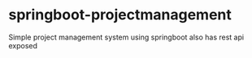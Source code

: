 # springboot-projectmanagement
Simple project management system using springboot also has rest api exposed
